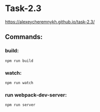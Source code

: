 # Task-2.3
https://alexeycheremnykh.github.io/task-2.3/

## Commands:
### build:
`npm run build`
### watch:
`npm run watch`
### run webpack-dev-server:
`npm run server`